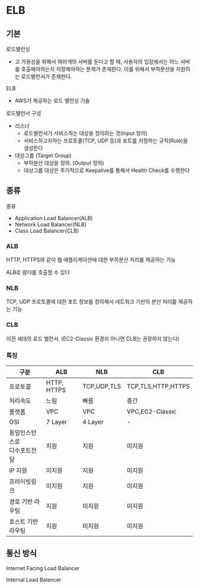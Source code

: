 # ELB
## 기본
로드밸런싱
- 고 가용성을 위해서 여러개의 서버를 둔다고 할 때, 사용자의 입장에서는 어느 서버를 호출해야하는지 지정해야하는 문제가 존재한다. 이를 위해서 부하분산을 지원하는 로드밸런서가 존재한다.

ELB
- AWS가 제공하는 로드 밸런싱 기술

로드밸런서 구성
- 리스너
   - 로드밸런서가 서비스하는 대상을 정의하는 것(Input 정의)
   - 서비스하고자하는 프로토콜(TCP, UDP 등)과 포트를 지정하는 규칙(Rule)을 생성한다
- 대상그룹 (Target Group)
   - 부하분산 대상을 정의. (Output 정의)
   - 대상그룹 대상은 주기적으로 Keepalive를 통해서 Health Check를 수행한다


## 종류
종류
- Application Load Balancer(ALB)
- Network Load Balancer(NLB)
- Class Load Balancer(CLB)

### ALB
HTTP, HTTPS와 같이 웹 애플리케이션에 대한 부하분산 처리를 제공하는 기능

ALB로 람다를 호출할 수 있다

### NLB
TCP, UDP 프로토콜에 대한 포트 정보를 정의해서 네트워크 기반의 분산 처리를 제공하는 기능

### CLB
이전 세대의 로드 밸런서. (EC2-Classic 환경이 아니면 CLB는 권장하지 않는다)

### 특징
|구분|ALB|NLB|CLB|
|---|---|---|---|
|프로토콜|HTTP, HTTPS|TCP,UDP,TLS|TCP,TLS,HTTP,HTTPS|
|처리속도|느림|빠름|중간|
|플랫폼|VPC|VPC|VPC,EC2-Classic|
|OSI|7 Layer|4 Layer|-|
|동일인스턴스로<br>다수포트전달|지원|지원|미지원|
|IP 지원|미지원|지원|미지원|
|프라이빗링크|미지원|지원|미지원|
|경로 기반 라우팅|지원|미지원|미지원|
|호스트 기반 라우팅|지원|미지원|미지원|

## 통신 방식
Internet Facing Load Balancer

Internal Load Balancer



